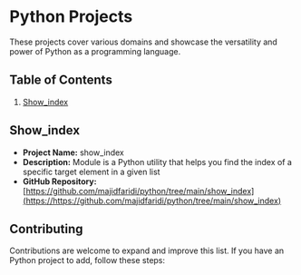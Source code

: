# Python Projects

These projects cover various domains and showcase the versatility and power of Python as a programming language.

## Table of Contents

1. [Show_index](#project-1)
   
## Show_index

- **Project Name:** show_index
- **Description:** Module is a Python utility that helps you find the index of a specific target element in a given list
- **GitHub Repository:** [https://github.com/majidfaridi/python/tree/main/show_index](https://https://github.com/majidfaridi/python/tree/main/show_index)


## Contributing

Contributions are welcome to expand and improve this list. If you have an Python project to add, follow these steps:

